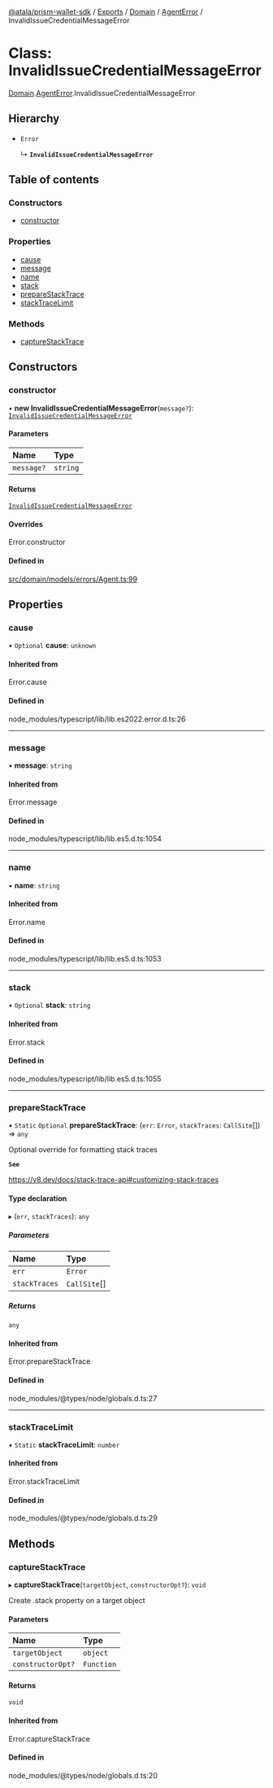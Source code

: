[@atala/prism-wallet-sdk](../README.md) / [Exports](../modules.md) / [Domain](../modules/Domain.md) / [AgentError](../modules/Domain.AgentError.md) / InvalidIssueCredentialMessageError

# Class: InvalidIssueCredentialMessageError

[Domain](../modules/Domain.md).[AgentError](../modules/Domain.AgentError.md).InvalidIssueCredentialMessageError

## Hierarchy

- `Error`

  ↳ **`InvalidIssueCredentialMessageError`**

## Table of contents

### Constructors

- [constructor](Domain.AgentError.InvalidIssueCredentialMessageError.md#constructor)

### Properties

- [cause](Domain.AgentError.InvalidIssueCredentialMessageError.md#cause)
- [message](Domain.AgentError.InvalidIssueCredentialMessageError.md#message)
- [name](Domain.AgentError.InvalidIssueCredentialMessageError.md#name)
- [stack](Domain.AgentError.InvalidIssueCredentialMessageError.md#stack)
- [prepareStackTrace](Domain.AgentError.InvalidIssueCredentialMessageError.md#preparestacktrace)
- [stackTraceLimit](Domain.AgentError.InvalidIssueCredentialMessageError.md#stacktracelimit)

### Methods

- [captureStackTrace](Domain.AgentError.InvalidIssueCredentialMessageError.md#capturestacktrace)

## Constructors

### constructor

• **new InvalidIssueCredentialMessageError**(`message?`): [`InvalidIssueCredentialMessageError`](Domain.AgentError.InvalidIssueCredentialMessageError.md)

#### Parameters

| Name | Type |
| :------ | :------ |
| `message?` | `string` |

#### Returns

[`InvalidIssueCredentialMessageError`](Domain.AgentError.InvalidIssueCredentialMessageError.md)

#### Overrides

Error.constructor

#### Defined in

[src/domain/models/errors/Agent.ts:99](https://github.com/hyperledger/identus-edge-agent-sdk-ts/blob/09a15046403a2249034c5ff5dfc7e6e562cd9171/src/domain/models/errors/Agent.ts#L99)

## Properties

### cause

• `Optional` **cause**: `unknown`

#### Inherited from

Error.cause

#### Defined in

node_modules/typescript/lib/lib.es2022.error.d.ts:26

___

### message

• **message**: `string`

#### Inherited from

Error.message

#### Defined in

node_modules/typescript/lib/lib.es5.d.ts:1054

___

### name

• **name**: `string`

#### Inherited from

Error.name

#### Defined in

node_modules/typescript/lib/lib.es5.d.ts:1053

___

### stack

• `Optional` **stack**: `string`

#### Inherited from

Error.stack

#### Defined in

node_modules/typescript/lib/lib.es5.d.ts:1055

___

### prepareStackTrace

▪ `Static` `Optional` **prepareStackTrace**: (`err`: `Error`, `stackTraces`: `CallSite`[]) => `any`

Optional override for formatting stack traces

**`See`**

https://v8.dev/docs/stack-trace-api#customizing-stack-traces

#### Type declaration

▸ (`err`, `stackTraces`): `any`

##### Parameters

| Name | Type |
| :------ | :------ |
| `err` | `Error` |
| `stackTraces` | `CallSite`[] |

##### Returns

`any`

#### Inherited from

Error.prepareStackTrace

#### Defined in

node_modules/@types/node/globals.d.ts:27

___

### stackTraceLimit

▪ `Static` **stackTraceLimit**: `number`

#### Inherited from

Error.stackTraceLimit

#### Defined in

node_modules/@types/node/globals.d.ts:29

## Methods

### captureStackTrace

▸ **captureStackTrace**(`targetObject`, `constructorOpt?`): `void`

Create .stack property on a target object

#### Parameters

| Name | Type |
| :------ | :------ |
| `targetObject` | `object` |
| `constructorOpt?` | `Function` |

#### Returns

`void`

#### Inherited from

Error.captureStackTrace

#### Defined in

node_modules/@types/node/globals.d.ts:20
